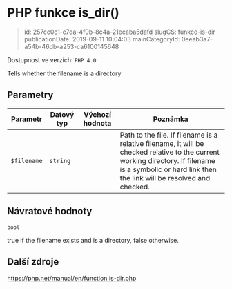 PHP funkce is_dir()
================================

> id: 257cc0c1-c7da-4f9b-8c4a-21ecaba5dafd
> slugCS: funkce-is-dir
> publicationDate: 2019-09-11 10:04:03
> mainCategoryId: 0eeab3a7-a54b-46db-a253-ca6100145648

Dostupnost ve verzích: `PHP 4.0`

Tells whether the filename is a directory


Parametry
--------------

| Parametr | Datový typ | Výchozí hodnota | Poznámka |
|-----|-----|-----|-----|
| `$filename` | `string` |  | Path to the file. If filename is a relative filename, it will be checked relative to the current working directory. If filename is a symbolic or hard link then the link will be resolved and checked. |


Návratové hodnoty
----------------

`bool`

true if the filename exists and is a directory, false
otherwise.

Další zdroje
------------

https://php.net/manual/en/function.is-dir.php
